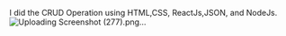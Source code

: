 I did the CRUD Operation using HTML,CSS, ReactJs,JSON, and NodeJs.
![Uploading Screenshot (277).png…]()
